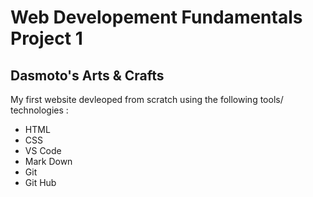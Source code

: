 # Web Developement Fundamentals Project 1

## Dasmoto's Arts & Crafts

My first website devleoped from scratch using the following tools/ technologies :

- HTML
- CSS
- VS Code
- Mark Down
- Git 
- Git Hub




 
